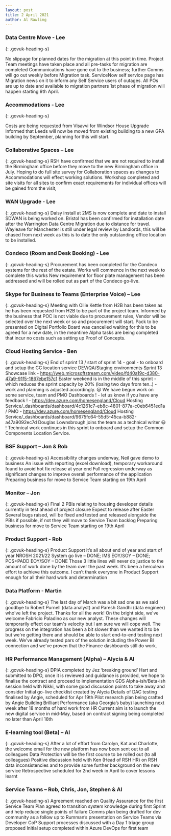 ```yaml
---
layout: post
title: 2 April 2021
author: Al Rawling
---
```

### Data Centre Move - Lee
{: .govuk-heading-s}

No slippage for planned dates for the migration at this point in time.
Project Team meetings have taken place and all pre-tasks for migration are completed
Communications have gone out to the business; further Comms will go out weekly before Migration task.
ServiceNow self service page has Migration news on it to inform any Self Service users of outages.
All POs are up to date and available to migration partners
1st phase of migration will happen starting 9th April.


### Accommodations - Lee
{: .govuk-heading-s}

Costs are being requested from Visavvi for Windsor House Upgrade
Informed that Leeds will now be moved from existing building to a new GPA building by September, planning for this will start.


### Collaborative Spaces – Lee
{: .govuk-heading-s}
RSH have confirmed that we are not required to install the Birmingham office before they move to the new Birmingham office in July.
Hoping to do full site survey for Collaboration spaces as changes to Accommodations will effect working solutions.
Workshop completed and site visits for all sites to confirm exact requirements for individual offices will be gained from the visit,


### WAN Upgrade - Lee
{: .govuk-heading-s}
Daisy install at 2MS is now complete and date to install SDWAN is being worked on.
Bristol has been confirmed for installation date after the Warrington Data Centre Migration due to distance for travel.
Wayleave for Manchester is still under legal review by Landlords, this will be chased from next week as this is to date the only outstanding office location to be installed.


### Condeco (Room and Desk Booking) - Lee
{: .govuk-heading-s}
Procurement has been completed for the Condeco systems for the rest of the estate. Works will commence in the next week to complete this works
New requirement for floor plate management has been addressed and will be rolled out as part of the Condeco go-live.


### Skype for Business to Teams (Enterprise Voice) – Lee
{: .govuk-heading-s}
Meeting with Ollie Kettle from H2B has been taken as he has been requested from H2B to be part of the project team.
Informed by the business that POC is not viable due to procurement rules, Vendor will be selected over the next week or so and procurement will start.
Pack to be presented on Digital Portfolio Board was cancelled waiting for this to be agreed for a new date, in the meantime Alpha tasks are being completed that incur no costs such as setting up Proof of Concepts.


### Cloud Hosting Service - Ben
{: .govuk-heading-s}
End of sprint 13 / start of sprint 14 - goal - to onboard and setup the CC location service DEV/QA/Staging environments
Sprint 13 Showcase link - https://web.microsoftstream.com/video/fd40a19c-d380-47a9-91f5-1867ebe157c1
Easter weekend is in the middle of this sprint - which reduces the sprint capacity by 20% (losing two days from ten..) - work and planning is adjusted accordingly. 😃
We have begun work on some service, team and PMO Dashboards ! - let us know if you have any feedback ! - https://dev.azure.com/homesengland/Cloud Hosting Service/_dashboards/dashboard/4c1261c7-eb8c-4801-877a-c0eb6451ed1a / PMO - https://dev.azure.com/homesengland/Cloud Hosting Service/_dashboards/dashboard/9675fc64-55d5-45ca-b882-a47a9092ec7d
Douglas Lownsbrough joins the team as a technical writer 😃 !
Technical work continues in this sprint to onboard and setup the Common Components Location Service.


### BSF Support – Jon & Rob
{: .govuk-heading-s}
Accessibility changes underway, Neil gave demo to business
An issue with reporting (excel download), temporary workaround found to avoid hot fix release at year end
Full regression underway as significant changes to improve overall performance of the application
Preparing business for move to Service Team starting on 19th April


### Monitor – Jon
{: .govuk-heading-s}
Final 2 PBIs relating to housing developer details currently in test ahead of project closure
Expect to release after Easter
Several bugs raised, will be fixed and tested and released alongside the PBIs if possible, if not they will move to Service Team backlog
Preparing business for move to Service Team starting on 19th April


### Product Support - Rob
{: .govuk-heading-s}
Product Support it’s all about end of year and start of year
NROSH 2021/22 System go live – DONE; IMS EOY/SOY – DONE; PCS+PADD EOY/SOY – DONE
Those 3 little lines will never do justice to the amount of work done by the team over the past week. It’s been a herculean effort to achieve this outcome. I can’t thank everyone in Product Support enough for all their hard work and determination


### Data Platform - Martin
{: .govuk-heading-s}
The last day of March was a bit sad one as we said goodbye to Robert Purnell (data analyst) and Paresh Gandhi (data engineer) who've left the project. Thanks for all the work! On the bright side, we've welcome Fabricio Paladino as our new analyst. These changes will temporarily effect our team's velocity but I am sure we will cope well.
The progress on the integration has been a bit slower than we wanted it to be but we're getting there and should be able to start end-to-end testing next week. We've already tested pars of the solution including the Power BI connection and we've proven that the Finance dashboards still do work.


### HR Performance Management (Alpha) – Alycia & Al
{: .govuk-heading-s}
DPIA completed by Jez ‘breaking ground’ Hart and submitted to DPO, once it is reviewed and guidance is provided, we hope to finalise the contract and proceed to implementation
GDS Alpha-ish/Beta-ish session held with Nikki, with some good discussion points to take away and consider
Initial go-live checklist created by Alycia
Details of DAC testing finalised by Angie, scheduled for Apr 19th
Pilot research plan being crafted by Angie
Building Brilliant Performance (aka Georgia’s baby) launching next week after 18 months of hard work from HR
Current aim is to launch the new digital service in mid-May, based on contract signing being completed no later than April 16th


### E-learning tool (Beta) – Al
{: .govuk-heading-s}
After a lot of effort from Carolyn, Kat and Charlotte, the welcome email for the new platform has now been sent out to all colleagues
Data Protection will be the first course to be rolled out (to all colleagues)
Positive discussion held with Ken (Head of RSH HR) on RSH data inconsistencies and to provide some further background on the new service
Retrospective scheduled for 2nd week in April to cover lessons learnt
​​​​​​​

### Service Teams – Rob, Chris, Jon, Stephen & Al
{: .govuk-heading-s}
Agreement reached on Quality Assurance for the first Service Team
Plan agreed to transition system knowledge during first Sprint and help reduce single points of failure
Comms plan being drafted for dev community as a follow up to Rumman’s presentation on Service Teams via Developer CoP
Support processes discussed with a Day 1 triage group proposed
Initial setup completed within Azure DevOps for first team
